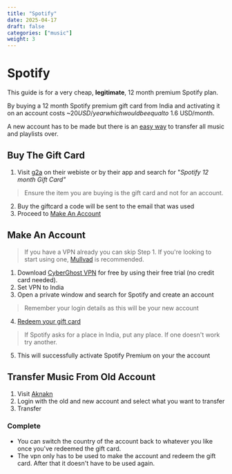 ```yaml
---
title: "Spotify"
date: 2025-04-17
draft: false
categories: ["music"]
weight: 3
---
```


# Spotify

This guide is for a very cheap, __legitimate__, 12 month premium Spotify plan. 

By buying a 12 month Spotify premium gift card from India and activating it on an account costs ~$20 USD/year which would be equal to ~$1.6 USD/month.


A new account has to be made but there is an [easy way](https://leaf.guide/posts/spotify/Transfer-Music-From-Old-Account) to transfer all music and playlists over.

## Buy The Gift Card
1. Visit [g2a](https://www.g2a.com/) on their webiste or by their app and search for "_Spotify 12 month Gift Card"_
>Ensure the item you are buying is the gift card and not for an account.
2. Buy the giftcard a code will be sent to the email that was used
3. Proceed to [Make An Account](https://leaf.guide/posts/spotify/#Make-An-Account)

## Make An Account
> If you have a VPN already you can skip Step 1. If you're looking to start using one, [Mullvad](https://mullvad.net) is recommended.
1. Download [CyberGhost VPN](https://www.cyberghostvpn.com/vpn-free-trial)
for free by using their free trial (no credit card needed).
2. Set VPN to India
3. Open a private window and search for Spotify and create an account
> Remember your login details as this will be your new account
4. [Redeem your gift card](https://www.spotify.com/redeem/)
>If Spotify asks for a place in India, put any place. If one doesn't work try another.
5. This will successfully activate Spotify Premium on your the account

## Transfer Music From Old Account
1. Visit [Aknakn](https://trikatuka.aknakn.eu/#/)
2. Login with the old and new account and select what you want to transfer
3. Transfer

### Complete
- You can switch the country of the account back to whatever you like once you've redeemed the gift card.
- The vpn only has to be used to make the account and redeem the gift card. After that it doesn't have to be used again.